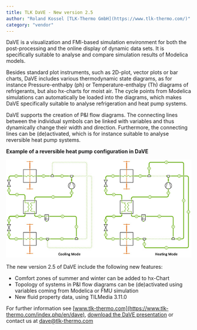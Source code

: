 ```yaml
---
title: TLK DaVE - New version 2.5
author: "Roland Kossel [TLK-Thermo GmbH](https://www.tlk-thermo.com/)"
category: "vendor"
---
```


DaVE is a visualization and FMI-based simulation environment for both the post-processing and the online display of dynamic data sets. It is specifically suitable to analyse and compare simulation results of Modelica models.

Besides standard plot instruments, such as 2D-plot, vector plots or bar charts, DaVE includes various thermodynamic state diagrams, as for instance Pressure-enthalpy (ph) or Temperature-enthalpy (Th) diagrams of refrigerants, but also hx-charts for moist air. The cycle points from Modelica simulations can automatically be loaded into the diagrams, which makes DaVE specifically suitable to analyse refrigeration and heat pump systems.

DaVE supports the creation of P&I flow diagrams. The connecting lines between the individual symbols can be linked with variables and thus dynamically change their width and direction. Furthermore, the connecting lines can be (de)activated, which is for instance suitable to analyse reversible heat pump systems.

**Example of a reversible heat pump configuration in DaVE**

![Example of a reversible heat pump configuration in DaVE](tlk-dave-22-01.jpg)


The new version 2.5 of DaVE include the following new features:
 - Comfort zones of summer and winter can be added to hx-Chart
 - Topology of systems in P&I flow diagrams can be (de)activated using variables coming from Modelica or FMU simulation
 - New fluid property data, using TILMedia 3.11.0


For further information see [www.tlk-thermo.com](https://www.tlk-thermo.com/index.php/en/dave), [download the DaVE presentation](https://www.tlk-thermo.com/images/tlk/content/presentations/DaVE_EN_2020_September.pdf) or contact us at [dave@tlk-thermo.com](mailto:dave@tlk-thermo.com)
